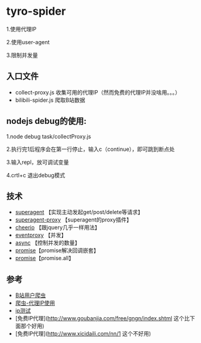 # tyro-spider

1.使用代理IP

2.使用user-agent

3.限制并发量

## 入口文件

* collect-proxy.js 收集可用的代理IP（然而免费的代理IP并没啥用。。。）
* bilibili-spider.js 爬取B站数据

## nodejs debug的使用:

1.node debug task/collectProxy.js

2.执行完1后程序会在第一行停止，输入c（continue），即可跳到断点处

3.输入repl，放可调试变量

4.crtl+c 退出debug模式


## 技术

* [superagent](http://visionmedia.github.io/superagent) 【实现主动发起get/post/delete等请求】
* [superagent-proxy](https://github.com/TooTallNate/superagent-proxy) 【superagent的proxy插件】
* [cheerio](https://github.com/cheeriojs/cheerio) 【跟jquery几乎一样用法】
* [eventproxy](https://github.com/JacksonTian/eventproxy) 【并发】
* [async](https://github.com/caolan/async) 【控制并发的数量】
* [promise](https://segmentfault.com/a/1190000007703723?from=timeline&isappinstalled=1)【promise解决回调嵌套】
* [promise](https://segmentfault.com/a/1190000002928371)【promise.all】


## 参考

* [B站用户爬虫](https://github.com/airingursb/bilibili-user/blob/master/bilibili_user.py)
* [爬虫-代理IP使用](http://www.cnblogs.com/hearzeus/p/5157016.html)
* [ip测试](http://ip.chinaz.com/getip.aspx)
* [免费IP代理](http://www.goubanjia.com/free/gngn/index.shtml 这个比下面那个好用)
* [免费IP代理](http://www.xicidaili.com/nn/1 这个不好用)
